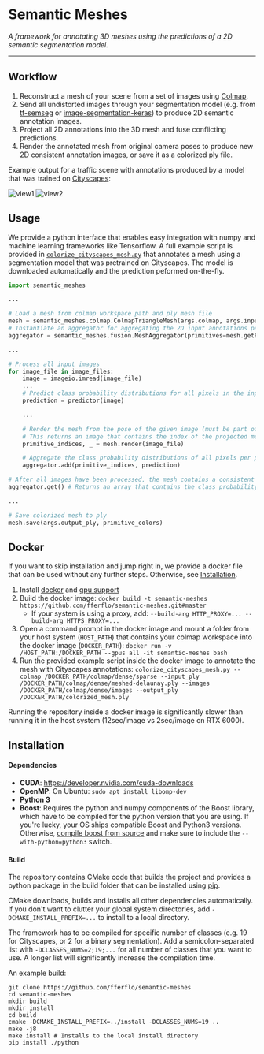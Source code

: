 # Semantic Meshes

_A framework for annotating 3D meshes using the predictions of a 2D semantic segmentation model._

---------

## Workflow

1. Reconstruct a mesh of your scene from a set of images using [Colmap](https://github.com/colmap/colmap).
2. Send all undistorted images through your segmentation model (e.g. from [tf-semseg](https://github.com/fferflo/tf-semseg) or [image-segmentation-keras](https://github.com/divamgupta/image-segmentation-keras)) to produce 2D semantic annotation images.
3. Project all 2D annotations into the 3D mesh and fuse conflicting predictions.
4. Render the annotated mesh from original camera poses to produce new 2D consistent annotation images, or save it as a colorized ply file.

Example output for a traffic scene with annotations produced by a model that was trained on [Cityscapes](https://www.cityscapes-dataset.com/):

![view1](https://github.com/fferflo/semantic-meshes/blob/master/images/view1.jpg)
![view2](https://github.com/fferflo/semantic-meshes/blob/master/images/view2.jpg)

## Usage

We provide a python interface that enables easy integration with numpy and machine learning frameworks like Tensorflow. A full example script is provided in [`colorize_cityscapes_mesh.py`](https://github.com/fferflo/semantic-meshes/blob/master/python/scripts/colorize_cityscapes_mesh.py) that annotates a mesh using a segmentation model that was pretrained on Cityscapes. The model is downloaded automatically and the prediction peformed on-the-fly.

```python
import semantic_meshes

...

# Load a mesh from colmap workspace path and ply mesh file
mesh = semantic_meshes.colmap.ColmapTriangleMesh(args.colmap, args.input_ply)
# Instantiate an aggregator for aggregating the 2D input annotations per 3D primitive
aggregator = semantic_meshes.fusion.MeshAggregator(primitives=mesh.getPrimitivesNum(), classes=19)

...

# Process all input images
for image_file in image_files:
    image = imageio.imread(image_file)
    ...
    # Predict class probability distributions for all pixels in the input image
    prediction = predictor(image)

    ...

    # Render the mesh from the pose of the given image (must be part of the colmap workspace)
    # This returns an image that contains the index of the projected mesh primitive per pixel
    primitive_indices, _ = mesh.render(image_file)

    # Aggregate the class probability distributions of all pixels per primitive
    aggregator.add(primitive_indices, prediction)

# After all images have been processed, the mesh contains a consistent semantic representation of the environment
aggregator.get() # Returns an array that contains the class probability distribution for each primitive

...

# Save colorized mesh to ply
mesh.save(args.output_ply, primitive_colors)
```

## Docker

If you want to skip installation and jump right in, we provide a docker file that can be used without any further steps. Otherwise, see [Installation](#Installation).

1. Install [docker](https://docs.docker.com/engine/install/) and [gpu support](https://docs.nvidia.com/datacenter/cloud-native/container-toolkit/install-guide.html)
2. Build the docker image: `docker build -t semantic-meshes https://github.com/fferflo/semantic-meshes.git#master`
   * If your system is using a proxy, add: `--build-arg HTTP_PROXY=... --build-arg HTTPS_PROXY=...`
3. Open a command prompt in the docker image and mount a folder from your host system (`HOST_PATH`) that contains your colmap workspace into the docker image (`DOCKER_PATH`): `docker run -v /HOST_PATH:/DOCKER_PATH --gpus all -it semantic-meshes bash`
4. Run the provided example script inside the docker image to annotate the mesh with Cityscapes annotations:
```colorize_cityscapes_mesh.py --colmap /DOCKER_PATH/colmap/dense/sparse --input_ply /DOCKER_PATH/colmap/dense/meshed-delaunay.ply --images /DOCKER_PATH/colmap/dense/images --output_ply /DOCKER_PATH/colorized_mesh.ply```

Running the repository inside a docker image is significantly slower than running it in the host system (12sec/image vs 2sec/image on RTX 6000).

## Installation

#### Dependencies

* **CUDA**: https://developer.nvidia.com/cuda-downloads
* **OpenMP**: On Ubuntu: `sudo apt install libomp-dev`
* **Python 3**
* **Boost**: Requires the python and numpy components of the Boost library, which have to be compiled for the python version that you are using. If you're lucky, your OS ships compatible Boost and Python3 versions. Otherwise, [compile boost from source](https://www.boost.org/doc/libs/1_76_0/more/getting_started/unix-variants.html) and make sure to include the `--with-python=python3` switch.

#### Build

The repository contains CMake code that builds the project and provides a python package in the build folder that can be installed using [pip](https://pypi.org/project/pip/).

CMake downloads, builds and installs all other dependencies automatically. If you don't want to clutter your global system directories, add `-DCMAKE_INSTALL_PREFIX=...` to install to a local directory.

The framework has to be compiled for specific number of classes (e.g. 19 for Cityscapes, or 2 for a binary segmentation). Add a semicolon-separated list with `-DCLASSES_NUMS=2;19;...` for all number of classes that you want to use. A longer list will significantly increase the compilation time.

An example build:

```
git clone https://github.com/fferflo/semantic-meshes
cd semantic-meshes
mkdir build
mkdir install
cd build
cmake -DCMAKE_INSTALL_PREFIX=../install -DCLASSES_NUMS=19 ..
make -j8
make install # Installs to the local install directory
pip install ./python
```
